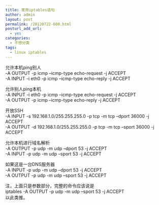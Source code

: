 ```yaml
---
title: 常用iptables语句
author: admin
layout: post
permalink: /20120722-608.html
posturl_add_url:
  - yes
categories:
  - 不想分类
tags:
  - linux iptables
---
```

允许本机ping别人  
-A OUTPUT -p icmp &#8211;icmp-type echo-request -j ACCEPT  
-A INPUT -i eth0 -p icmp &#8211;icmp-type echo-reply -j ACCEPT

允许别人ping本机  
-A INPUT -i eth0 -p icmp &#8211;icmp-type echo-request -j ACCEPT  
-A OUTPUT -p icmp &#8211;icmp-type echo-reply -j ACCEPT

开放SSH  
-A INPUT -s 192.168.1.0/255.255.255.0 -p tcp -m tcp &#8211;dport 36000 -j ACCEPT  
-A OUTPUT -d 192.168.1.0/255.255.255.0 -p tcp -m tcp &#8211;sport 36000 -j ACCEPT

允许本机进行域名解析  
-A OUTPUT -p udp -m udp &#8211;dport 53 -j ACCEPT  
-A INPUT -p udp -m udp &#8211;sport 53 -j ACCEPT

如果这是一台DNS服务器  
-A INPUT -p udp -m udp &#8211;dport 53 -j ACCEPT  
-A OUTPUT -p udp -m udp &#8211;sport 53 -j ACCEPT

注，上面只是参数部分，完整的命令应该说是  
iptables -A OUTPUT -p udp -m udp &#8211;sport 53 -j ACCEPT  
以此类推。